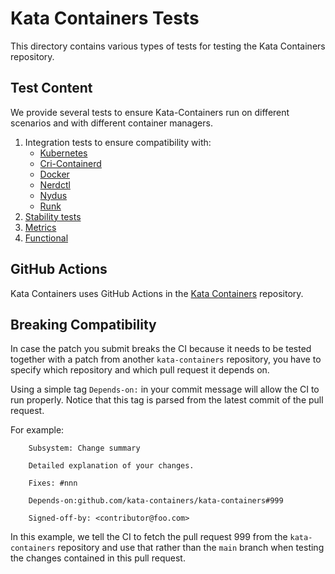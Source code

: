 # Kata Containers Tests

This directory contains various types of tests for testing the Kata Containers
repository.

## Test Content

We provide several tests to ensure Kata-Containers run on different scenarios
and with different container managers.

1. Integration tests to ensure compatibility with:
   - [Kubernetes](https://github.com/kata-containers/kata-containers/tree/main/tests/integration/kubernetes)
   - [Cri-Containerd](https://github.com/kata-containers/kata-containers/tree/main/tests/integration/cri-containerd)
   - [Docker](https://github.com/kata-containers/kata-containers/tree/main/tests/integration/docker)
   - [Nerdctl](https://github.com/kata-containers/kata-containers/tree/main/tests/integration/nerdctl)
   - [Nydus](https://github.com/kata-containers/kata-containers/tree/main/tests/integration/nydus)
   - [Runk](https://github.com/kata-containers/kata-containers/tree/main/tests/integration/runk)
2. [Stability tests](https://github.com/kata-containers/kata-containers/tree/main/tests/stability)
3. [Metrics](https://github.com/kata-containers/kata-containers/tree/main/tests/metrics)
4. [Functional](https://github.com/kata-containers/kata-containers/tree/main/tests/functional)

## GitHub Actions

Kata Containers uses GitHub Actions in the [Kata Containers](https://github.com/kata-containers/kata-containers) repository.

## Breaking Compatibility

In case the patch you submit breaks the CI because it needs to be tested
together with a patch from another `kata-containers` repository, you have to
specify which repository and which pull request it depends on.

Using a simple tag `Depends-on:` in your commit message will allow the CI to
run properly. Notice that this tag is parsed from the latest commit of the
pull request.

For example:

```
	Subsystem: Change summary

	Detailed explanation of your changes.

	Fixes: #nnn

	Depends-on:github.com/kata-containers/kata-containers#999

	Signed-off-by: <contributor@foo.com>

```

In this example, we tell the CI to fetch the pull request 999 from the `kata-containers`
repository and use that rather than the `main` branch when testing the changes
contained in this pull request.
